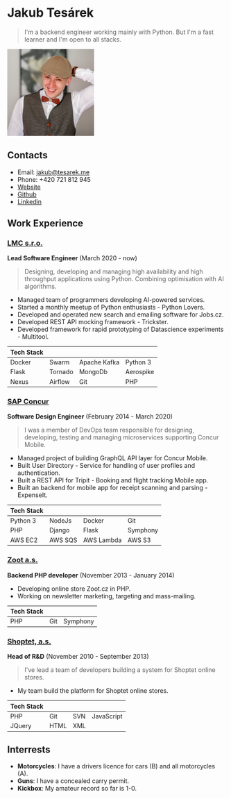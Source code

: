# Jakub Tesárek

> I'm a backend engineer working mainly with Python. But I'm a fast learner and I'm open to all stacks.

![Jakub Tesárek profile picture](https://raw.githubusercontent.com/JakubTesarek/JakubTesarek/master/profile-picture-small.png "Jakub Tesárek profile picture")

## Contacts

- Email: jakub@tesarek.me
- Phone: +420 721 812 945
- [Website](https://github.com/JakubTesarek)
- [Github](https://github.com/JakubTesarek)
- [Linkedin](https://www.linkedin.com/in/jakubtesarek/)

## Work Experience

### [LMC s.r.o.](https://www.lmc.eu/)

**Lead Software Engineer** (March 2020 - now)

> Designing, developing and managing high availability and high throughput applications using Python. Combining optimisation with AI algorithms.

- Managed team of programmers developing AI-powered services.
- Started a monthly meetup of Python enthusiasts - Python Lovers.
- Developed and operated new search and emailing software for Jobs.cz.
- Developed REST API mocking framework - Trickster.
- Developed framework for rapid prototyping of Datascience experiments - Multitool.

| Tech Stack |         |              |           |
|------------|---------|--------------|-----------|
| Docker     | Swarm   | Apache Kafka | Python 3  |
| Flask      | Tornado | MongoDb      | Aerospike |
| Nexus      | Airflow | Git          | PHP       |


### [SAP Concur](https://www.concur.com/)

**Software Design Engineer** (February 2014 - March 2020)

> I was a member of DevOps team responsible for designing, developing, testing and managing microservices supporting Concur Mobile.

- Managed project of building GraphQL API layer for Concur Mobile.
- Built User Directory - Service for handling of user profiles and authentication.
- Built a REST API for Tripit - Booking and flight tracking Mobile app.
- Built an backend for mobile app for receipt scanning and parsing - ExpenseIt.

| Tech Stack |         |            |          |
|------------|---------|------------|----------|
| Python 3   | NodeJs  | Docker     | Git      |
| PHP        | Django  | Flask      | Symphony |
| AWS EC2    | AWS SQS | AWS Lambda | AWS S3   |

### [Zoot a.s.](https://www.zoot.cz/)

**Backend PHP developer** (November 2013 - January 2014)

- Developing online store Zoot.cz in PHP.
- Working on newsletter marketing, targeting and mass-mailing.
        
| Tech Stack |     |          |
|------------|-----|----------|
| PHP        | Git | Symphony |


### [Shoptet, a.s.](https://www.shoptet.cz)

**Head of R&D** (November 2010 - September 2013)

> I've lead a team of developers building a system for Shoptet online stores.

- My team build the platform for Shoptet online stores.


| Tech Stack |      |     |            |
|------------|------|-----|------------|
| PHP        | Git  | SVN | JavaScript |
| JQuery     | HTML | XML |            |

## Interrests

- **Motorcycles**: I have a drivers licence for cars (B) and all motorcycles (A).
- **Guns**: I have a concealed carry permit.
- **Kickbox**: My amateur record so far is 1-0.
